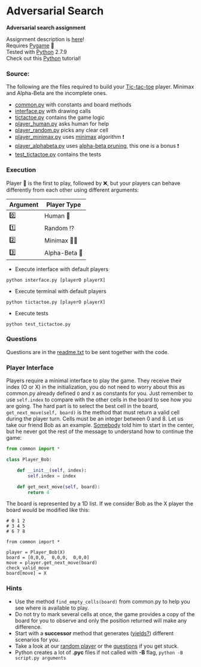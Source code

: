 # Adversarial Search
**Adversarial search assignment**

Assignment description is [here](tex/ai-t1b.pdf)!  
Requires [Pygame](http://www.pygame.org/news.html) :snake:  
Tested with [Python](https://www.python.org/) 2.7.9  
Check out this [Python](http://learnpython.org/) tutorial!

### Source:
The following are the files required to build your [Tic-tac-toe](http://en.wikipedia.org/wiki/Tic-tac-toe) player. Minimax and Alpha-Beta are the incomplete ones.

- [common.py](common.py) with constants and board methods
- [interface.py](interface.py) with drawing calls
- [tictactoe.py](tictactoe.py) contains the game logic
- [player_human.py](player_human.py) asks human for help
- [player_random.py](player_random.py) picks any clear cell
- [player_minimax.py](player_minimax.py) uses [minimax](http://en.wikipedia.org/wiki/Minimax) algorithm :exclamation:
- [player_alphabeta.py](player_alphabeta.py) uses [alpha-beta pruning](http://en.wikipedia.org/wiki/Alpha%E2%80%93beta_pruning), this one is a bonus :exclamation:
- [test_tictactoe.py](test_tictactoe.py) contains the tests

### Execution

Player :large_blue_circle: is the first to play, followed by :x:, but your players can behave differently from each other using different arguments:

| Argument | Player Type |
| -------- | ------------- |
|   :zero: | Human :restroom:  |
|   :one:  | Random :interrobang: |
|   :two:  | Minimax :arrow_down_small::arrow_up_small: |
|   :three:| Alpha-Beta :rocket: |

- Execute interface with default players
```
python interface.py [playerO playerX]
```
- Execute terminal with default players
```
python tictactoe.py [playerO playerX]
```
- Execute tests
```
python test_tictactoe.py
```

### Questions

Questions are in the [readme.txt](readme.txt) to be sent together with the code.

### Player Interface

Players require a minimal interface to play the game. They receive their index (O or X) in the initialization, you do not need to worry about this as common.py already defined ```O``` and ```X``` as constants for you. Just remember to use ```self.index``` to compare with the other cells in the board to see how you are going. The hard part is to select the best cell in the board, ```get_next_move(self, board)``` is the method that must return a valid cell during the player turn. Cells must be an integer between 0 and 8. Let us take our friend Bob as an example. [Somebody](http://en.wikipedia.org/wiki/Alice_and_Bob) told him to start in the center, but he never got the rest of the message to understand how to continue the game:

```Python
from common import *

class Player_Bob:

    def __init__(self, index):
        self.index = index

    def get_next_move(self, board):
        return 4
```

The board is represented by a 1D list. If we consider Bob as the X player the board would be modified like this:

```
# 0 1 2
# 3 4 5
# 6 7 8

from common import *

player = Player_Bob(X)
board = [0,0,0,  0,0,0,  0,0,0]
move = player.get_next_move(board)
check_valid_move
board[move] = X
```

### Hints

- Use the method ```find_empty_cells(board)``` from common.py to help you see where is available to play.
- Do not try to mark several cells at once, the game provides a copy of the board for you to observe and only the position returned will make any difference.
- Start with a **successor** method that generates ([yields?](http://stackoverflow.com/questions/231767/what-does-the-yield-keyword-do-in-python)) different scenarios for you.
- Take a look at our [random player](player_random.py) or the [questions](readme.txt) if you get stuck.
- Python creates a lot of **.pyc** files if not called with **-B** flag, ```python -B script.py arguments```
